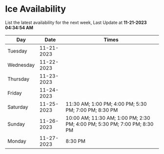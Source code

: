 # Ice Availability

List the latest availability for the next week, Last Update at **11-21-2023 04:34:54 AM**

| Day         | Date        | Times       |
| ----------- | ----------- | ----------- |
|Tuesday|11-21-2023||
|Wednesday|11-22-2023||
|Thursday|11-23-2023||
|Friday|11-24-2023||
|Saturday|11-25-2023|11:30 AM; 1:00 PM; 4:00 PM; 5:30 PM; 7:00 PM; 8:30 PM|
|Sunday|11-26-2023|10:00 AM; 11:30 AM; 1:00 PM; 2:30 PM; 4:00 PM; 5:30 PM; 7:00 PM; 8:30 PM|
|Monday|11-27-2023|8:30 PM|
